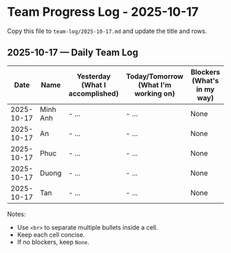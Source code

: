 # Team Progress Log - 2025-10-17

Copy this file to `team-log/2025-10-17.md` and update the title and rows.

## 2025-10-17 — Daily Team Log

| Date | Name | Yesterday (What I accomplished) | Today/Tomorrow (What I'm working on) | Blockers (What's in my way) |
|---|---|---|---|---|
| 2025-10-17 | Minh Anh | - ... | - ... | None |
| 2025-10-17 | An | - ... | - ... | None |
| 2025-10-17 | Phuc | - ... | - ... | None |
| 2025-10-17 | Duong | - ... | - ... | None |
| 2025-10-17 | Tan | - ... | - ... | None |

Notes:
- Use `<br>` to separate multiple bullets inside a cell.
- Keep each cell concise.
- If no blockers, keep `None`.